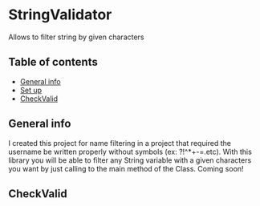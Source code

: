 # StringValidator
Allows to filter string by given characters
## Table of contents
* [General info](#general-info)
* [Set up](#Set-up)
* [CheckValid](#CheckValid)

## General info
I created this project for name filtering in a project that required the username be written properly without symbols (ex: ?!^*+-=.etc). With this library you will be able to filter any String variable with a given characters you want by just calling to the main method of the Class.
Coming soon!
## CheckValid
